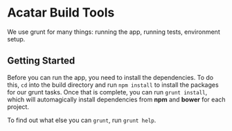 Acatar Build Tools
==================

We use grunt for many things: running the app, running tests, environment setup.

## Getting Started

Before you can run the app, you need to install the dependencies. To do this, `cd` into the build directory and run `npm install` to install the packages for our grunt tasks. Once that is complete, you can run `grunt install`, which will automagically install dependencies from **npm** and **bower** for each project.

To find out what else you can `grunt`, run `grunt help`.
